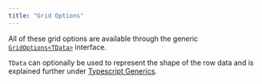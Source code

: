 ```yaml
---
title: "Grid Options"
---
```


All of these grid options are available through the generic [`GridOptions<TData>`](/grid-interface/) interface. 

`TData` can optionally be used to represent the shape of the row data and is explained further under [Typescript Generics](/typescript-generics).

<api-documentation source='properties.json' ></api-documentation>